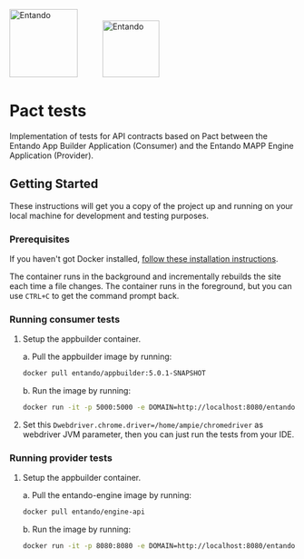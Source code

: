 <a><img src="https://avatars2.githubusercontent.com/u/673103?s=280&v=4" title="Entando" width="120"></a>
<a><img src="https://blobscdn.gitbook.com/v0/b/gitbook-28427.appspot.com/o/spaces%2F-LC2AYrI9MJa-_aAjE1u%2Favatar.png?generation=1525840515697023&alt=media" title="Entando" width="100" hspace="40"></a>

# Pact tests

Implementation of tests for API contracts based on Pact between the Entando App Builder Application (Consumer) and the Entando MAPP Engine Application (Provider).

## Getting Started

These instructions will get you a copy of the project up and running on your local machine for development and testing purposes.

### Prerequisites

If you haven't got Docker installed,
    [follow these installation instructions](https://www.digitalocean.com/community/tutorials/how-to-install-and-use-docker-on-ubuntu-18-04).

The container runs in the background and incrementally rebuilds the site each
time a file changes. The container runs in the foreground, but
you can use `CTRL+C` to get the command prompt back.

### Running consumer tests

1.  Setup the appbuilder container.

    a. Pull the appbuilder image by running:
    
       ```bash
       docker pull entando/appbuilder:5.0.1-SNAPSHOT
       ```
    b. Run the image by running:
    
       ```bash
       docker run -it -p 5000:5000 -e DOMAIN=http://localhost:8080/entando entando/appbuilder:5.0.1-SNAPSHOT
       ```
2.  Set this `Dwebdriver.chrome.driver=/home/ampie/chromedriver` as webdriver JVM parameter, then you can just run the tests from your IDE.
    
### Running provider tests

1.  Setup the appbuilder container.

    a. Pull the entando-engine image by running:
    
       ```bash
       docker pull entando/engine-api
       ```
    b. Run the image by running:
    
       ```bash
       docker run -it -p 8080:8080 -e DOMAIN=http://localhost:8080/entando entando/engine-api
       ```
        
       
       
